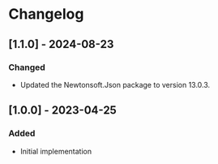 # Changelog

## [1.1.0] - 2024-08-23
### Changed
- Updated the Newtonsoft.Json package to version 13.0.3.

## [1.0.0] - 2023-04-25
### Added
- Initial implementation